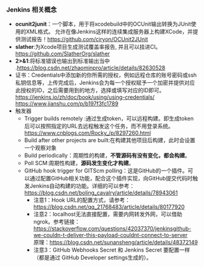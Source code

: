 ### Jenkins 相关概念
* **ocunit2junit**：一个脚本，用于将xcodebuild中的OCUnit输出转换为JUnit使用的XML格式。 允许在像Jenkins这样的连续集成服务器上构建XCode，并提供测试报告！<https://github.com/ciryon/OCUnit2JUnit>
* **slather**:为Xcode项目生成测试覆盖率报告, 并且可以挂进CI。<https://github.com/SlatherOrg/slather>
*  **2>&1**:将标准错误也输出到标准输出当中 .<https://blog.csdn.net/zhaominpro/article/details/82630528>
* 证书：Credentials中添加新的你所需的授权，例如远程仓库的账号密码或ssh私钥信息等，上传完成后，Jenkins会为每一个授权赋予一个加密并提供对应此授权的ID，之后需要用到的地方，选择或填写对应的ID即可。<br><https://jenkins.io/zh/doc/book/using/using-credentials/><br><https://www.jianshu.com/p/b197f3fc1789>
* 触发器
	* 	Trigger builds remotely :通过生成token，可以远程构建。即生成token后可以按照指定的URL去远程触发这个任务，而不用登录系统。<https://www.cnblogs.com/Rocky_/p/8297260.html>
	*  Build after other projects are built:在构建其他项目后构建，此时会设置一个观察对象
	*  Build periodically：周期性的构建，**不管源码有没有变化，都会构建**。
	*  Poll SCM:周期性构建，**源码发生变化才构建**。
	*  GitHub hook trigger for GITScm polling：这是GitHub的一个插件。可以通过配置GitHub相关功能，配合这个插件实现，向GitHub提交代码时触发Jenkins自动构建的功能。详细的可以参考：<https://blog.csdn.net/boling_cavalry/article/details/78943061>
		* 注意1：Hook URL的配置方式，请参考：<https://blog.csdn.net/qq_21768483/article/details/80177920>	  	
		* 注意2：localhost无法直接配置，需要内网转发外网，可以借助ngrok。参考链接：</br><https://stackoverflow.com/questions/42037370/jenkinsgithub-we-couldn-t-deliver-this-payload-couldnt-connect-to-server></br>原理：<https://blog.csdn.net/sunansheng/article/details/48372149>
		* 注意3：GitHub Webhooks Secret 和 Jenkins Secret  要配置一样（都是通过 GitHub Developer settings生成的）。